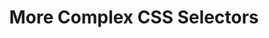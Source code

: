 ---
class: 'web-design'
title: 'More Complex CSS Selectors'
youtube: 'BTyOpcAqEgk'
order: 21
length: 226
---